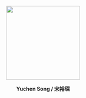 <p align = "center">    
<img  src="https://github.com/user-attachments/assets/b8ce8213-b979-4dc7-b052-4cec955a697a" width="200" />
</p>
<p align = "center"><strong>Yuchen Song / 宋裕琛</strong></p>  
